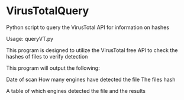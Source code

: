 # VirusTotalQuery
Python script to query the VirusTotal API for information on hashes

Usage: queryVT.py <hash>
  
This program is designed to utilize the VirusTotal free API to check the hashes of files to verify detection

This program will output the following:

Date of scan
How many engines have detected the file
The files hash

A table of which engines detected the file and the results
